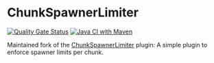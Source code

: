 # ChunkSpawnerLimiter
[![Quality Gate Status](https://sonarcloud.io/api/project_badges/measure?project=sarhatabaot_ChunkSpawnerLimiter&metric=alert_status)](https://sonarcloud.io/summary/new_code?id=sarhatabaot_ChunkSpawnerLimiter)
[![Java CI with Maven](https://github.com/sarhatabaot/ChunkSpawnerLimiter/actions/workflows/maven.yml/badge.svg)](https://github.com/sarhatabaot/ChunkSpawnerLimiter/actions/workflows/maven.yml)

Maintained fork of the [ChunkSpawnerLimiter](https://dev.bukkit.org/projects/chunkspawnerlimiter) plugin: A simple plugin to enforce spawner limits per chunk.
  
